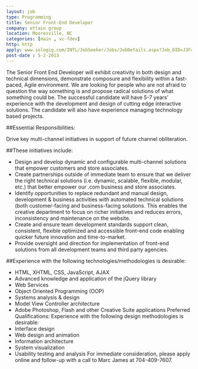 ```yaml
---
layout: job
type: Programming
title: Senior Front-End Developer
company: ettain group
location: Mooresville, NC
categories: [main , vc-fdev]
http: http
apply: www.sologig.com/INTL/JobSeeker/Jobs/JobDetails.aspx?Job_DID=J3F4866WSQTZ0S4KYG0
post-date : 5-2-2013
---
```


The Senior Front End Developer will exhibit creativity in both design and technical dimensions, demonstrate composure and flexibility within a fast-paced, Agile environment. We are looking for people who are not afraid to question the way something is and propose radical solutions of what something could be. The successful candidate will have 5-7 years’ experience with the development and design of cutting edge interactive solutions. The candidate will also have experience managing technology based projects.

##Essential Responsibilities:

Drive key multi-channel initiatives in support of future channel obliteration.

##These initiatives include:

* Design and develop dynamic and configurable multi-channel solutions that empower customers and store associates.
* Create partnerships outside of immediate team to ensure that we deliver the right technical solutions (i.e. dynamic, scalable, flexible, modular, etc.) that better empower our .com business and store associates.
* Identify opportunities to replace redundant and manual design, development & business activities with automated technical solutions (both customer-facing and business-facing solutions. This enables the creative department to focus on richer initiatives and reduces errors, inconsistency and maintenance on the website.
* Create and ensure team development standards support clean, consistent, flexible optimized and accessible front-end code enabling quicker future innovation and time-to-market.
* Provide oversight and direction for implementation of front-end solutions from all development teams and third party agencies.

##Experience with the following technologies/methodologies is desirable: 

* HTML, XHTML, CSS, JavaScript, AJAX
* Advanced knowledge and application of the jQuery library
* Web Services
* Object Oriented Programming (OOP)
* Systems analysis & design
* Model View Controller architecture
* Adobe Photoshop, Flash and other Creative Suite applications Preferred Qualifications: Experience with the following design methodologies is desirable: 
* Interface design
* Web design and animation
* Information architecture
* System visualization
* Usability testing and analysis For immediate consideration, please apply online and follow-up with a call to Marc James at 704-409-7607.
